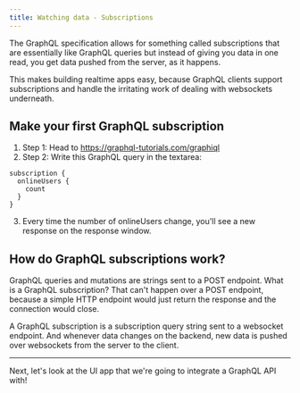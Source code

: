 ```yaml
---
title: Watching data - Subscriptions
---
```


The GraphQL specification allows for something called subscriptions that are essentially like GraphQL queries but instead of giving you data in one read, you get data pushed from the server, as it happens.

This makes building realtime apps easy, because GraphQL clients support subscriptions and handle the irritating work of dealing with websockets underneath.

## Make your first GraphQL subscription

1. Step 1: Head to https://graphql-tutorials.com/graphiql
2. Step 2: Write this GraphQL query in the textarea:

```
subscription {
  onlineUsers {
    count
  }
}
```

3. Every time the number of onlineUsers change, you'll see a new response on the response window.

## How do GraphQL subscriptions work?

GraphQL queries and mutations are strings sent to a POST endpoint. What is a GraphQL subscription? That can't happen over a POST endpoint, because a simple HTTP endpoint would just return the response and the connection would close.

A GraphQL subscription is a subscription query string sent to a websocket endpoint. And whenever data changes on the backend, new data is pushed over websockets from the server to the client.

---

Next, let's look at the UI app that we're going to integrate a GraphQL API with!
